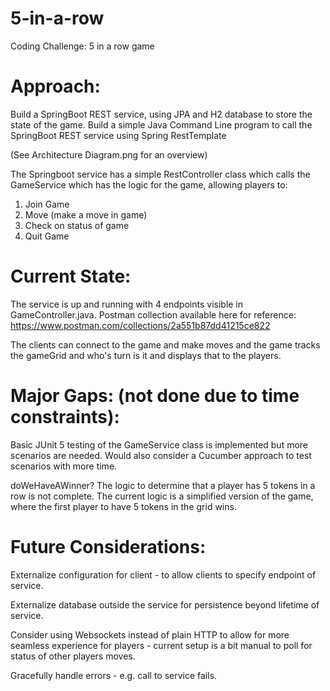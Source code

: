 # 5-in-a-row
Coding Challenge: 5 in a row game

# Approach:

Build a SpringBoot REST service, using JPA and H2 database to store the state of the game.
Build a simple Java Command Line program to call the SpringBoot REST service using Spring RestTemplate

(See Architecture Diagram.png for an overview)

The Springboot service has a simple RestController class which calls the GameService which has the logic for the game, allowing players to:

1. Join Game
2. Move (make a move in game)
3. Check on status of game
4. Quit Game

# Current State:

The service is up and running with 4 endpoints visible in GameController.java.  Postman collection available here for reference: https://www.postman.com/collections/2a551b87dd41215ce822 

The clients can connect to the game and make moves and the game tracks the gameGrid and who's turn is it and displays that to the players.

# Major Gaps: (not done due to time constraints):
Basic JUnit 5 testing of the GameService class is implemented but more scenarios are needed.
Would also consider a Cucumber approach to test scenarios with more time.

doWeHaveAWinner?  The logic to determine that a player has 5 tokens in a row is not complete. The current logic is a simplified version of the game, where the first player to have 5 tokens in the grid wins.

# Future Considerations:

Externalize configuration for client - to allow clients to specify endpoint of service.

Externalize database outside the service for persistence beyond lifetime of service.

Consider using Websockets instead of plain HTTP to allow for more seamless experience for players - current setup is a bit manual to poll for status of other players moves.

Gracefully handle errors - e.g. call to service fails.






